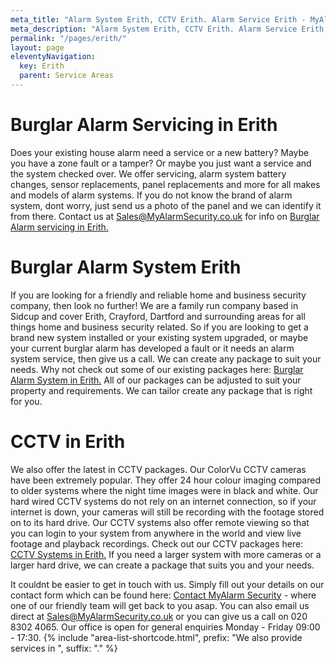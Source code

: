 ```yaml
---
meta_title: "Alarm System Erith, CCTV Erith. Alarm Service Erith - MyAlarm Security"
meta_description: "Alarm System Erith, CCTV Erith. Alarm Service Erith, Alarm Battery Replacement Erith, Home Alarm System Erith. Home Security System Erith. Tel 020 8302 4065"
permalink: "/pages/erith/"
layout: page
eleventyNavigation:
  key: Erith
  parent: Service Areas
---
```


# Burglar Alarm Servicing in Erith 

Does your existing house alarm need a service or a new battery? Maybe you have a zone fault or a tamper? Or maybe you just want a service and the system checked over. We offer servicing, alarm system battery changes, sensor replacements, panel replacements and more for all makes and models of alarm systems. If you do not know the brand of alarm system, dont worry, just send us a photo of the panel and we can identify it from there. Contact us at <Sales@MyAlarmSecurity.co.uk> for info on [Burglar Alarm servicing in Erith.](/categories/servicing-and-repairs/)

# Burglar Alarm System Erith 

If you are looking for a friendly and reliable home and business security company, then look no further! We are a family run company based in Sidcup and cover Erith, Crayford, Dartford and surrounding areas for all things home and business security related. So if you are looking to get a brand new system installed or your existing system upgraded, or maybe your current burglar alarm has developed a fault or it needs an alarm system service, then give us a call. We can create any package to suit your needs. Why not check out some of our existing packages here: [Burglar Alarm System in Erith.](/categories/burglar-alarms/) All of our packages can be adjusted to suit your property and requirements. We can tailor create any package that is right for you.

# CCTV in Erith 

We also offer the latest in CCTV packages. Our ColorVu CCTV cameras have been extremely popular. They offer 24 hour colour imaging compared to older systems where the night time images were in black and white. Our hard wired CCTV systems do not rely on an internet connection, so if your internet is down, your cameras will still be recording with the footage stored on to its hard drive. Our CCTV systems also offer remote viewing so that you can login to your system from anywhere in the world and view live footage and playback recordings. Check out our CCTV packages here: [CCTV Systems in Erith.](/categories/cctv/) If you need a larger system with more cameras or a larger hard drive, we can create a package that suits you and your needs.

It couldnt be easier to get in touch with us. Simply fill out your details on our contact form which can be found here: [Contact MyAlarm Security](/contact/) - where one of our friendly team will get back to you asap. You can also email us direct at Sales@MyAlarmSecurity.co.uk or you can give us a call on 020 8302 4065. Our office is open for general enquiries Monday - Friday 09:00 - 17:30.
{% include "area-list-shortcode.html", prefix: "We also provide services in ", suffix: "." %}
